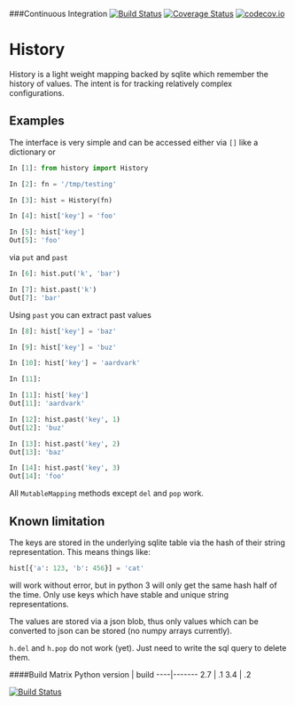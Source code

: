 ###Continuous Integration
[![Build Status](https://travis-ci.org/Nikea/history.svg?branch=master)](https://travis-ci.org/Nikea/history)
[![Coverage Status](https://coveralls.io/repos/Nikea/history/badge.svg?branch=master&service=github)](https://coveralls.io/github/Nikea/history?branch=master)
[![codecov.io](http://codecov.io/github/Nikea/history/coverage.svg?branch=master)](http://codecov.io/github/Nikea/history?branch=master)


# History

History is a light weight mapping backed by sqlite which remember the
history of values.  The intent is for tracking relatively complex
configurations.


## Examples

The interface is very simple and can be accessed either via `[]` like
a dictionary or

```python
In [1]: from history import History

In [2]: fn = '/tmp/testing'

In [3]: hist = History(fn)

In [4]: hist['key'] = 'foo'

In [5]: hist['key']
Out[5]: 'foo'

```

via `put` and `past`

```python
In [6]: hist.put('k', 'bar')

In [7]: hist.past('k')
Out[7]: 'bar'

```

Using `past` you can extract past values

```python
In [8]: hist['key'] = 'baz'

In [9]: hist['key'] = 'buz'

In [10]: hist['key'] = 'aardvark'

In [11]:

In [11]: hist['key']
Out[11]: 'aardvark'

In [12]: hist.past('key', 1)
Out[12]: 'buz'

In [13]: hist.past('key', 2)
Out[13]: 'baz'

In [14]: hist.past('key', 3)
Out[14]: 'foo'

```

All `MutableMapping` methods except `del` and `pop` work.


## Known limitation

The keys are stored in the underlying sqlite table via the
hash of their string representation.  This means things like:

```python
hist[{'a': 123, 'b': 456}] = 'cat'
```

will work without error, but in python 3 will only get the same hash
half of the time.  Only use keys which have stable and unique
string representations.

The values are stored via a json blob, thus only values which can be
converted to json can be stored (no numpy arrays currently).

`h.del` and `h.pop` do not work (yet).  Just need to write the
sql query to delete them.


####Build Matrix
Python version | build 
----|-------
2.7 | .1
3.4 | .2

[![Build Status](https://travis-matrix-badges.herokuapp.com/repos/Nikea/history/branches/master)](https://travis-ci.org/Nikea/history)
